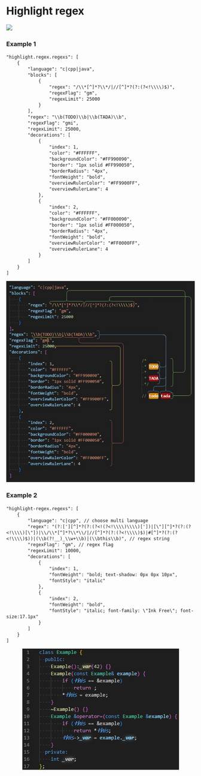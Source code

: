 # Highlight regex
[![](https://vsmarketplacebadge.apphb.com/version/mblet.highlight-regex.svg)](https://marketplace.visualstudio.com/items?itemName=mblet.highlight-regex)

### Example 1
```jsonc
"highlight.regex.regexs": [
    {
        "language": "c|cpp|java",
        "blocks": [
            {
                "regex": "/\\*[^]*?\\*/|//[^]*?(?:(?<!\\\\)$)",
                "regexFlag": "gm",
                "regexLimit": 25000
            }
        ],
        "regex": "\\b(TODO)\\b|\\b(TADA)\\b",
        "regexFlag": "gmi",
        "regexLimit": 25000,
        "decorations": [
            {
                "index": 1,
                "color": "#FFFFFF",
                "backgroundColor": "#FF990090",
                "border": "1px solid #FF990050",
                "borderRadius": "4px",
                "fontWeight": "bold",
                "overviewRulerColor": "#FF9900FF",
                "overviewRulerLane": 4
            },
            {
                "index": 2,
                "color": "#FFFFFF",
                "backgroundColor": "#FF000090",
                "border": "1px solid #FF000050",
                "borderRadius": "4px",
                "fontWeight": "bold",
                "overviewRulerColor": "#FF0000FF",
                "overviewRulerLane": 4
            }
        ]
    }
]
```
<p align="center">
  <img src="images/example1.jpg" >
</p>

### Example 2
```jsonc
"highlight-regex.regexs": [
    {
        "language": "c|cpp", // choose multi language
        "regex": "(?:['][^]*?(?:(?<!(?<!\\\\)\\\\)['])|[\"][^]*?(?:(?<!\\\\)[\"])|\\/\\*[^]*?\\*\\/|//[^]*?(?:(?<!\\\\)$)|#[^]*?(?:(?<!\\\\)$))|(\\b(?!__)_\\w+\\b)|(\\bthis\\b)", // regex string
        "regexFlag": "gm", // regex flag
        "regexLimit": 10000,
        "decorations": [
            {
                "index": 1,
                "fontWeight": "bold; text-shadow: 0px 0px 10px",
                "fontStyle": "italic"
            },
            {
                "index": 2,
                "fontWeight": "bold",
                "fontStyle": "italic; font-family: \"Ink Free\"; font-size:17.1px"
            }
        ]
    }
]
```

<p align="center">
  <img src="images/example2.jpg" >
</p>
